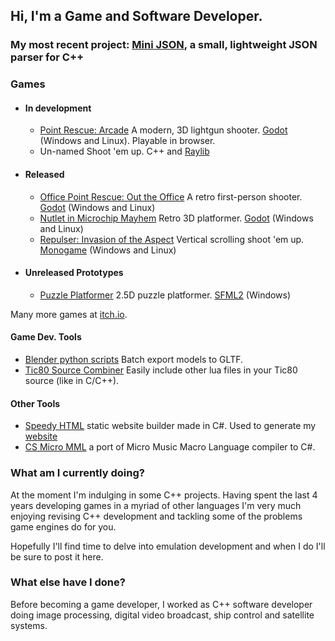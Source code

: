 ## Hi, I'm a Game and Software Developer.

### My most recent project: [Mini JSON](https://github.com/MagellanicGames/minijson), a small, lightweight JSON parser for C++

### Games

+ #### In development
  + [Point Rescue: Arcade](https://magellanicgames.itch.io/pointrescue-arcade) A modern, 3D lightgun shooter.  [Godot](https://github.com/godotengine/godot) (Windows and Linux).  Playable in browser.
  + Un-named Shoot 'em up. C++ and [Raylib](https://github.com/raysan5/raylib)

+ #### Released
  + [Office Point Rescue: Out the Office](https://magellanicgames.itch.io/opr-oto) A retro first-person shooter. [Godot](https://github.com/godotengine/godot) (Windows and Linux)
  + [Nutlet in Microchip Mayhem](https://magellanicgames.itch.io/nutletmm) Retro 3D platformer. [Godot](https://github.com/godotengine/godot) (Windows and Linux)
  + [Repulser: Invasion of the Aspect](https://magellanicgames.itch.io/repulserinvasionoftheaspect) Vertical scrolling shoot 'em up. [Monogame](https://github.com/MonoGame/MonoGame) (Windows and Linux) 

+ #### Unreleased Prototypes
  + [Puzzle Platformer](https://github.com/MagellanicGames/puzzle_platformer2017) 2.5D puzzle platformer. [SFML2](https://github.com/SFML/SFML) (Windows) 

Many more games at [itch.io](https://magellanicgames.itch.io/).

#### Game Dev. Tools

+ [Blender python scripts](https://github.com/MagellanicGames/BlenderExportScripts/blob/main/export_batch.py) Batch export models to GLTF.
+ [Tic80 Source Combiner](https://github.com/MagellanicGames/tic80SourceCombiner) Easily include other lua files in your Tic80 source (like in C/C++).

#### Other Tools

+ [Speedy HTML](https://github.com/MagellanicGames/SpeedyHtml) static website builder made in C#. Used to generate my [website](http://magellanicgames.co.uk)
+ [CS Micro MML](https://github.com/MagellanicGames/cs_mmml) a port of Micro Music Macro Language compiler to C#.

### What am I currently doing?

At the moment I'm indulging in some C++ projects.  Having spent the last 4 years developing games in a myriad of other languages I'm very much enjoying revising C++ development and tackling some of the problems game engines do for you.

Hopefully I'll find time to delve into emulation development and when I do I'll be sure to post it here.

### What else have I done?

Before becoming a game developer, I worked as C++ software developer doing image processing, digital video broadcast, ship control and satellite systems. 

<!--
**MagellanicGames/magellanicgames** is a ✨ _special_ ✨ repository because its `README.md` (this file) appears on your GitHub profile.

Here are some ideas to get you started:

- 🔭 I’m currently working on ...
- 🌱 I’m currently learning ...
- 👯 I’m looking to collaborate on ...
- 🤔 I’m looking for help with ...
- 💬 Ask me about ...
- 📫 How to reach me: ...
- 😄 Pronouns: ...
- ⚡ Fun fact: ...
-->

